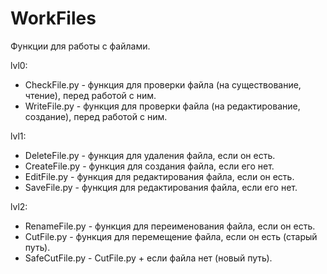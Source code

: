 # WorkFiles
Функции для работы с файлами.


lvl0:
<ul>
 <li>CheckFile.py - функция для проверки файла (на существование, чтение), перед работой с ним.</li>
 <li>WriteFile.py - функция для проверки файла (на редактирование, создание), перед работой с ним.</li>
</ul>


lvl1:
<ul>
 <li>DeleteFile.py - функция для удаления файла, если он есть.</li>
 <li>CreateFile.py - функция для создания файла, если его нет.</li>
 <li>EditFile.py - функция для редактирования файла, если он есть.</li>
 <li>SaveFile.py - функция для редактирования файла, если его нет.</li>
</ul>


lvl2:
<ul>
 <li>RenameFile.py - функция для переименования файла, если он есть.</li>
 <li>CutFile.py - функция для перемещение файла, если он есть (старый путь).</li>
 <li>SafeCutFile.py - CutFile.py + если файла нет (новый путь).</li>
</ul>
